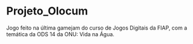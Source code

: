 # Projeto_Olocum
Jogo feito na última gamejam do curso de Jogos Digitais da FIAP, com a temática da ODS 14 da ONU: Vida na Água.
